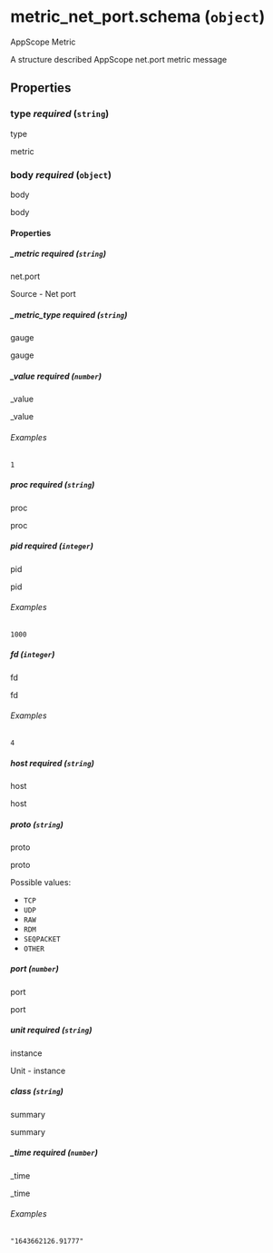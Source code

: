 # metric_net_port.schema (`object`)

AppScope Metric

A structure described AppScope net.port metric message

## Properties

### type _required_ (`string`)

type

metric

### body _required_ (`object`)

body

body

#### Properties

##### _metric _required_ (`string`)

net.port

Source - Net port

##### _metric_type _required_ (`string`)

gauge

gauge

##### _value _required_ (`number`)

_value

_value

###### Examples

`1`

##### proc _required_ (`string`)

proc

proc

##### pid _required_ (`integer`)

pid

pid

###### Examples

`1000`

##### fd (`integer`)

fd

fd

###### Examples

`4`

##### host _required_ (`string`)

host

host

##### proto (`string`)

proto

proto

Possible values:

- `TCP`
- `UDP`
- `RAW`
- `RDM`
- `SEQPACKET`
- `OTHER`

##### port (`number`)

port

port

##### unit _required_ (`string`)

instance

Unit - instance

##### class (`string`)

summary

summary

##### _time _required_ (`number`)

_time

_time

###### Examples

`"1643662126.91777"`


